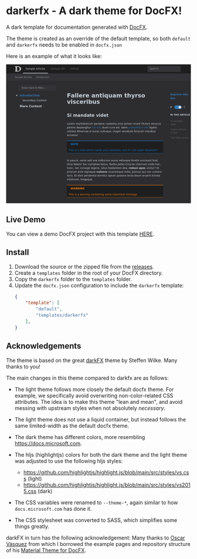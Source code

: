 # darkerfx - A dark theme for DocFX!

A dark template for documentation generated with [DocFX](https://dotnet.github.io/docfx/).

The theme is created as an override of the default template, so both `default` and `darkerfx` needs to be enabled in `docfx.json`

Here is an example of what it looks like:

![darkFX - Screenshots](./docs/images/darkfx-screenshots.png)

## Live Demo
You can view a demo DocFX project with this template [HERE](https://perlun.github.io/darkerfx/).

## Install

1. Download the source or the zipped file from the [releases](https://github.com/perlun/darkerfx/releases).
2. Create a `templates` folder in the root of your DocFX directory.
3. Copy the `darkerfx` folder to the `templates` folder.
4. Update the `docfx.json` configuration to include the `darkerfx` template:
    ```json
    {
        "template": [
            "default",
            "templates/darkerfx"
        ],
    }
    ```

## Acknowledgements
The theme is based on the great [darkFX](https://github.com/steffen-wilke/darkfx) theme by Steffen Wilke. Many thanks to you!

The main changes in this theme compared to darkfx are as follows:

- The light theme follows more closely the default docfx theme. For example, we specifically avoid overwriting non-color-related CSS attributes. The idea is to make this theme "lean and mean", and avoid messing with upstream styles when not absolutely _necessary_.

- The light theme does not use a liquid container, but instead follows the same limited-width as the default docfx theme.

- The dark theme has different colors, more resembling https://docs.microsoft.com.

- The hljs (highlightjs) colors for both the dark theme and the light theme was adjusted to use the following hljs styles:
  - https://github.com/highlightjs/highlight.js/blob/main/src/styles/vs.css (light)
  - https://github.com/highlightjs/highlight.js/blob/main/src/styles/vs2015.css (dark)

- The CSS variables were renamed to `--theme-*`, again similar to how `docs.microsoft.com` has done it.

- The CSS stylesheet was converted to SASS, which simplifies some things greatly.

darkFX in turn has the following acknowledgement: Many thanks to [Oscar Vásquez](https://github.com/ovasquez) from which I borrowed the example pages and repository structure of his [Material Theme for DocFX](https://github.com/ovasquez/docfx-material).
